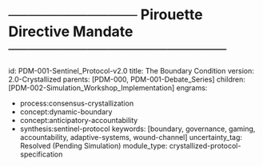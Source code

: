 # ───────────── Pirouette Directive Mandate ──────────────────────
id: PDM-001-Sentinel_Protocol-v2.0
title: The Boundary Condition
version: 2.0-Crystallized
parents: [PDM-000, PDM-001-Debate_Series]
children: [PDM-002-Simulation_Workshop_Implementation]
engrams:
  - process:consensus-crystallization
  - concept:dynamic-boundary
  - concept:anticipatory-accountability
  - synthesis:sentinel-protocol
keywords: [boundary, governance, gaming, accountability, adaptive-systems, wound-channel]
uncertainty_tag: Resolved (Pending Simulation)
module_type: crystallized-protocol-specification